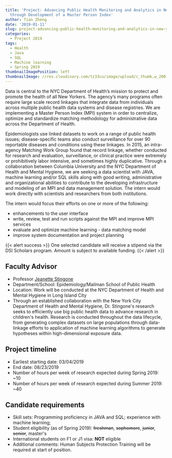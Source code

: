 ```yaml
---
title: 'Project: Advancing Public Health Monitoring and Analytics in New York City
  through Development of a Master Person Index'
author: Tian Zheng
date: '2019-01-11'
slug: project-advancing-public-health-monitoring-and-analytics-in-new-york-city-through-development-of-a-master-person-index
categories:
  - Project 2019
tags:
  - Health
  - Java
  - SQL
  - Machine learning
  - Spring 2019
thumbnailImagePosition: left
thumbnailImage: //res.cloudinary.com/tz33cu/image/upload/c_thumb,w_200,g_face/v1516632872/DSI-scholars/healthcare_pht18w.png
---
```

Data is central to the NYC Department of Health’s mission to protect and promote the health of all New Yorkers. The agency’s many programs often require large scale record linkages that integrate data from individuals across multiple public health data systems and disease registries. We are implementing a Master Person Index (MPI) system in order to centralize, optimize and standardize matching methodology for administrative data across the Department of Health.

<!--more-->
Epidemiologists use linked datasets to work on a range of public health issues; disease-specific teams also conduct surveillance for over 90 reportable diseases and conditions using these linkages. In 2015, an intra-agency Matching Work Group found that record linkage, whether conducted for research and evaluation, surveillance, or clinical practice were extremely or prohibitively labor intensive, and sometimes highly duplicative. Through a collaboration between Columbia University and the NYC Department of Health and Mental Hygiene, we are seeking a data scientist with JAVA, machine learning and/or SQL skills along with good writing, administrative and organizational abilities to contribute to the developing infrastructure and modeling of an MPI and data management solution. The intern would work directly with scientists and researchers from both institutions.

The intern would focus their efforts on one or more of the following: 

+ enhancements to the user interface 
+ write, review, test and run scripts against the MPI and improve MPI services 
+ evaluate and optimize machine learning - data matching model
+ improve system documentation and project planning

{{< alert success >}}
One selected candidate will receive a stipend via the DSI Scholars program. Amount is subject to available funding. 
{{< /alert >}}

## Faculty Advisor
+ Professor [Jeanette Stingone](https://www.mailman.columbia.edu/people/our-faculty/js5406 )
+ Department/School: Epidemiology/Mailman School of Public Health
+ Location: Work will be conducted at the NYC Department of Health and Mental Hygiene in Long Island City
+ Through an established collaboration with the New York City Department of Health and Mental Hygiene, Dr. Stingone's research seeks to efficiently use big public health data to advance research in children's health. Research is conducted throughout the data lifecycle, from generating complex datasets on large populations through data-linkage efforts to application of machine learning algorithms to generate hypotheses within high-dimensional exposure data.

## Project timeline
+ Earliest starting date: 03/04/2019
+ End date: 08/23/2019
+ Number of hours per week of research expected during Spring 2019: ~10
+ Number of hours per week of research expected during Summer 2019: ~40

## Candidate requirements
+ Skill sets: Programming proficiency in JAVA and SQL; experience with machine learning; 
+ Student eligibility  (as of Spring 2019): ~~freshman~~, ~~sophomore~~, ~~junior~~, ~~senior~~, master's
+ International students on F1 or J1 visa: **NOT** eligible
+ Additional comments: Human Subjects Protection Training will be required at start of position.
